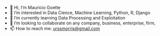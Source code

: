 - 👋 Hi, I’m Mauricio Goette  
- 👀 I’m interested in Data Cience, Machine Learning, Python, R, Django 
- 🌱 I’m currently learning Data Processing and Exploitation 
- 💞️ I’m looking to collaborate on any company, business, enterprise, firm,
- 📫 How to reach me: urssmorris@gmail.com

<!---
urssmorris/urssmorris is a ✨ special ✨ repository because its `README.md` (this file) appears on your GitHub profile.
You can click the Preview link to take a look at your changes.
--->
